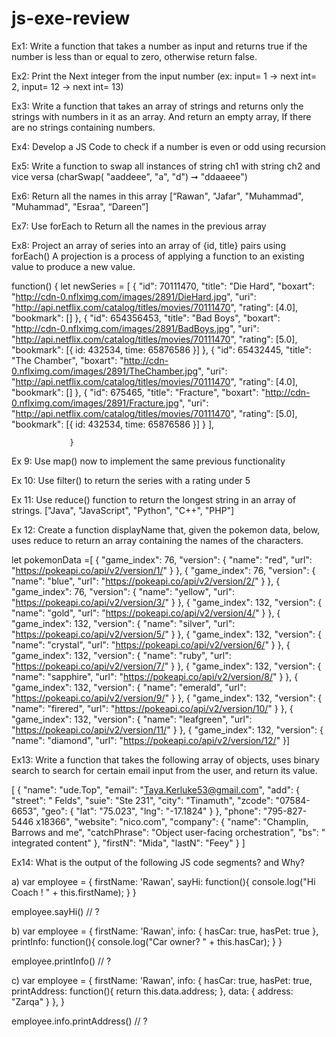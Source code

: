 # js-exe-review

Ex1: Write a function that takes a number as input and returns true if the number is less than or equal to zero, otherwise return false.


Ex2: Print the Next integer from the input number (ex: input= 1 -> next int= 2, input= 12 -> next int= 13)


Ex3: Write a function that takes an array of strings and returns only the strings with numbers in it as an array. And return an empty array, If there are no strings containing numbers. 


Ex4: Develop a JS Code to check if a number is even or odd using recursion 


Ex5: Write a function to swap all instances of string ch1 with string ch2 and vice versa  (charSwap( "aaddeee", "a", "d") ➞ "ddaaeee")


Ex6: Return all the names in this array  [“Rawan", "Jafar", "Muhammad", "Muhammad", "Esraa", “Dareen”]


Ex7: Use forEach to  Return all the names in the previous array


Ex8: Project an array of series into an array of {id, title} pairs using forEach()
A projection is a process of applying a function to an existing value to produce a new value.

function() {
	let newSeries = [
			{
				"id": 70111470,
				"title": "Die Hard",
				"boxart": "http://cdn-0.nflximg.com/images/2891/DieHard.jpg",
				"uri": "http://api.netflix.com/catalog/titles/movies/70111470",
				"rating": [4.0],
				"bookmark": []
			},
			{
				"id": 654356453,
				"title": "Bad Boys",
				"boxart": "http://cdn-0.nflximg.com/images/2891/BadBoys.jpg",
				"uri": "http://api.netflix.com/catalog/titles/movies/70111470",
				"rating": [5.0],
				"bookmark": [{ id: 432534, time: 65876586 }]
			},
			{
				"id": 65432445,
				"title": "The Chamber",
				"boxart": "http://cdn-0.nflximg.com/images/2891/TheChamber.jpg",
				"uri": "http://api.netflix.com/catalog/titles/movies/70111470",
				"rating": [4.0],
				"bookmark": []
			},
			{
				"id": 675465,
				"title": "Fracture",
				"boxart": "http://cdn-0.nflximg.com/images/2891/Fracture.jpg",
				"uri": "http://api.netflix.com/catalog/titles/movies/70111470",
				"rating": [5.0],
				"bookmark": [{ id: 432534, time: 65876586 }]
			}
		         ],
		
                 }
		



Ex 9: Use map() now to implement the same previous functionality

Ex 10: Use filter() to return the series with a rating under 5 

Ex 11: Use reduce()  function to return the longest string in an array of strings.
["Java", "JavaScript", "Python", "C++", "PHP"]

Ex 12: Create a function displayName that, given the pokemon data, below, uses reduce to return an array containing the names of the characters.

let pokemonData =[
    {
      "game_index": 76,
      "version": {
        "name": "red",
        "url": "https://pokeapi.co/api/v2/version/1/"
      }
    },
    {
      "game_index": 76,
      "version": {
        "name": "blue",
        "url": "https://pokeapi.co/api/v2/version/2/"
      }
    },
    {
      "game_index": 76,
      "version": {
        "name": "yellow",
        "url": "https://pokeapi.co/api/v2/version/3/"
      }
    },
    {
      "game_index": 132,
      "version": {
        "name": "gold",
        "url": "https://pokeapi.co/api/v2/version/4/"
      }
    },
    {
      "game_index": 132,
      "version": {
        "name": "silver",
        "url": "https://pokeapi.co/api/v2/version/5/"
      }
    },
    {
      "game_index": 132,
      "version": {
        "name": "crystal",
        "url": "https://pokeapi.co/api/v2/version/6/"
      }
    },
    {
      "game_index": 132,
      "version": {
        "name": "ruby",
        "url": "https://pokeapi.co/api/v2/version/7/"
      }
    },
    {
      "game_index": 132,
      "version": {
        "name": "sapphire",
        "url": "https://pokeapi.co/api/v2/version/8/"
      }
    },
    {
      "game_index": 132,
      "version": {
        "name": "emerald",
        "url": "https://pokeapi.co/api/v2/version/9/"
      }
    },
    {
      "game_index": 132,
      "version": {
        "name": "firered",
        "url": "https://pokeapi.co/api/v2/version/10/"
      }
    },
    {
      "game_index": 132,
      "version": {
        "name": "leafgreen",
        "url": "https://pokeapi.co/api/v2/version/11/"
      }
    },
    {
      "game_index": 132,
      "version": {
        "name": "diamond",
        "url": "https://pokeapi.co/api/v2/version/12/"
      }]


Ex13: Write a function that takes the following array of objects, uses binary search to search for certain email input from the user, and return its value.

[ {
 "name": "ude.Top",
 "email": "Taya.Kerluke53@gmail.com",
 "add": {
 "street": " Felds", "suie": "Ste 231",
 "city": "Tinamuth", "zcode": "07584-6653",
 "geo": { "lat": "75.023", "lng": "-17.1824" }
 },
 "phone": "795-827-5446 x18366",
 "website": "nico.com",
 "company": {
 "name": "Champlin, Barrows and me",
 "catchPhrase": "Object user-facing orchestration",
 "bs": " integrated content" 
},
 "firstN": "Mida", "lastN": "Feey"
 } ]


Ex14: What is the output of the following JS code segments? and Why?

a) var employee = {
    firstName: 'Rawan',
    sayHi: function(){
        console.log("Hi Coach ! " + this.firstName);
    }
}

employee.sayHi() // ?


b) var employee = {
    firstName: 'Rawan',
    info: {
        hasCar: true,
        hasPet: true
    },
    printInfo: function(){
        console.log("Car owner? " + this.hasCar);
    }
}

employee.printInfo() // ?



c) var employee = {
    firstName: 'Rawan',
    info: {
        hasCar: true,
        hasPet: true,
        printAddress: function(){
            return this.data.address;
        },
        data: {
            address: "Zarqa"
        }
    },
}

employee.info.printAddress() // ?




















